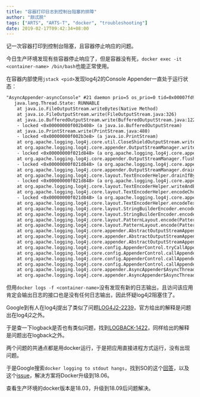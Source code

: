 ```yaml
---
title: "容器打印日志到控制台阻塞的排障"
author: "颇忒脱"
tags: ["ARTS", "ARTS-T", "docker", "troubleshooting"]
date: 2019-02-17T09:42:34+08:00
---
```


记一次容器打印到控制台阻塞，且容器停止响应的问题。

<!--more-->

今日生产环境发现有些容器停止响应了，但是容器没有死，`docker exec -it <container-name> /bin/bash`也能正常使用。

在容器内部使用`jstack <pid>`发现log4j2的Console Appender一直处于运行状态：

```txt
"AsyncAppender-asyncConsole" #21 daemon prio=5 os_prio=0 tid=0x00007fd968d07000 nid=0x1f runnable [0x00007fd91bffd000]
   java.lang.Thread.State: RUNNABLE
	at java.io.FileOutputStream.writeBytes(Native Method)
	at java.io.FileOutputStream.write(FileOutputStream.java:326)
	at java.io.BufferedOutputStream.write(BufferedOutputStream.java:122)
	- locked <0x00000000f002b408> (a java.io.BufferedOutputStream)
	at java.io.PrintStream.write(PrintStream.java:480)
	- locked <0x00000000f002b3e8> (a java.io.PrintStream)
	at org.apache.logging.log4j.core.util.CloseShieldOutputStream.write(CloseShieldOutputStream.java:53)
	at org.apache.logging.log4j.core.appender.OutputStreamManager.writeToDestination(OutputStreamManager.java:262)
	- locked <0x00000000f021d848> (a org.apache.logging.log4j.core.appender.OutputStreamManager)
	at org.apache.logging.log4j.core.appender.OutputStreamManager.flushBuffer(OutputStreamManager.java:294)
	- locked <0x00000000f021d848> (a org.apache.logging.log4j.core.appender.OutputStreamManager)
	at org.apache.logging.log4j.core.appender.OutputStreamManager.drain(OutputStreamManager.java:351)
	at org.apache.logging.log4j.core.layout.TextEncoderHelper.drainIfByteBufferFull(TextEncoderHelper.java:260)
	- locked <0x00000000f021d848> (a org.apache.logging.log4j.core.appender.OutputStreamManager)
	at org.apache.logging.log4j.core.layout.TextEncoderHelper.writeAndEncodeAsMuchAsPossible(TextEncoderHelper.java:199)
	at org.apache.logging.log4j.core.layout.TextEncoderHelper.encodeChunkedText(TextEncoderHelper.java:159)
	- locked <0x00000000f021d848> (a org.apache.logging.log4j.core.appender.OutputStreamManager)
	at org.apache.logging.log4j.core.layout.TextEncoderHelper.encodeText(TextEncoderHelper.java:58)
	at org.apache.logging.log4j.core.layout.StringBuilderEncoder.encode(StringBuilderEncoder.java:68)
	at org.apache.logging.log4j.core.layout.StringBuilderEncoder.encode(StringBuilderEncoder.java:32)
	at org.apache.logging.log4j.core.layout.PatternLayout.encode(PatternLayout.java:220)
	at org.apache.logging.log4j.core.layout.PatternLayout.encode(PatternLayout.java:58)
	at org.apache.logging.log4j.core.appender.AbstractOutputStreamAppender.directEncodeEvent(AbstractOutputStreamAppender.java:177)
	at org.apache.logging.log4j.core.appender.AbstractOutputStreamAppender.tryAppend(AbstractOutputStreamAppender.java:170)
	at org.apache.logging.log4j.core.appender.AbstractOutputStreamAppender.append(AbstractOutputStreamAppender.java:161)
	at org.apache.logging.log4j.core.config.AppenderControl.tryCallAppender(AppenderControl.java:156)
	at org.apache.logging.log4j.core.config.AppenderControl.callAppender0(AppenderControl.java:129)
	at org.apache.logging.log4j.core.config.AppenderControl.callAppenderPreventRecursion(AppenderControl.java:120)
	at org.apache.logging.log4j.core.config.AppenderControl.callAppender(AppenderControl.java:84)
	at org.apache.logging.log4j.core.appender.AsyncAppender$AsyncThread.callAppenders(AsyncAppender.java:459)
	at org.apache.logging.log4j.core.appender.AsyncAppender$AsyncThread.run(AsyncAppender.java:412)
```

但用`docker logs -f <container-name>`没有发现有新的日志输出，且访问该应用肯定会输出日志的接口也是没有任何日志输出，因此怀疑log4j2阻塞住了。

Google到有人在log4j提出了类似了问题[LOG4J2-2239][LOG4J2-2239]，官方给出的解释是问题出在log4j2之外。

于是查一下logback是否也有类似问题，找到[LOGBACK-1422][LOGBACK-1422]，同样给出的解释是问题出在logback之外。

两个问题的共通点都是用docker运行，于是把应用直接进程方式运行，没有出现问题。

于是Google搜索`docker logging to stdout hangs`，找到SO的这个[回答][so-1287790]，以及这个[issue][gh-35865]，解决方案将Docker升级到18.06。

查看生产环境的docker版本是18.03，升级到18.09后问题解决。

[LOG4J2-2239]: https://jira.apache.org/jira/browse/LOG4J2-2239
[LOGBACK-1422]: https://jira.qos.ch/browse/LOGBACK-1422
[so-1287790]: https://stackoverflow.com/a/52619471/1287790
[gh-35865]: https://github.com/moby/moby/issues/35865#issuecomment-407641385